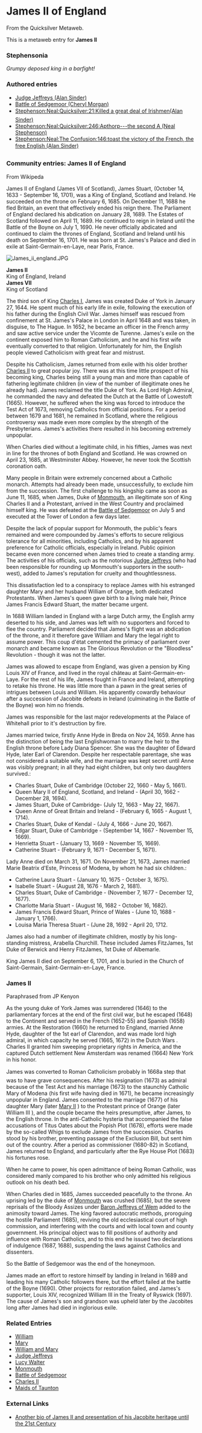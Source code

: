 
# James II of England

From the Quicksilver Metaweb.

This is a metaweb entry for 
**James II**
### Stephensonia


*Grumpy deposed king in a barfight!*

### Authored entries


* [Judge Jeffreys (Alan Sinder)](/judge-jeffreys-alan-sinder)
* [Battle of Sedgemoor (Cheryl Morgan)](/battle-of-sedgemoor-cheryl-morgan)
* [Stephenson:Neal:Quicksilver:21:Killed a great deal of Irishmen(Alan Sinder)](/stephenson-neal-quicksilver-21-killed-a-great-deal-of-irishmen-alan-sinder)
* [Stephenson:Neal:Quicksilver:246:Apthorp---the second A (Neal Stephenson)](/stephenson-neal-quicksilver-246-apthorp-the-second-a-neal-stephenson)
* [Stephenson:Neal:The Confusion:146:toast the victory of the French, the free English (Alan Sinder)](/stephenson-neal-the-confusion-146-toast-the-victory-of-the-french-the-free-english-alan-sinder)


### Community entries: James II of England


From Wikipeda

James II of England (James VII of Scotland), James Stuart, (October 14, 1633 - September 16, 1701), was a King of England, Scotland and Ireland. He succeeded on the throne on February 6, 1685. On December 11, 1688 he fled Britain, an event that effectively ended his reign there. The Parliament of England declared his abdication on January 28, 1689. The Estates of Scotland followed on April 11, 1689. He continued to reign in Ireland until the Battle of the Boyne on July 1, 1690. He never officially abdicated and continued to claim the thrones of England, Scotland and Ireland until his death on September 16, 1701. He was born at St. James's Palace and died in exile at Saint-Germain-en-Laye, near Paris, France.


![James_ii_england.JPG](/images/James_ii_england.JPG)
  
**James II**  
King of England, Ireland  
**James VII**  
King of Scotland

The third son of King [Charles I](/charles-i-of-england), James was created Duke of York in January 27, 1644. He spent much of his early life in exile, following the execution of his father during the English Civil War. James himself was rescued from confinement at St. James's Palace in London in April 1648 and was taken, in disguise, to The Hague. In 1652, he became an officer in the French army and saw active service under the Vicomte de Turenne. James's exile on the continent exposed him to Roman Catholicism, and he and his first wife eventually converted to that religion. Unfortunately for him, the English people viewed Catholicism with great fear and mistrust. 

Despite his Catholicism, James returned from exile with his older brother [Charles II](/charles-ii-of-england) to great popular joy. There was at this time little prospect of his becoming king, Charles being still a young man and more than capable of fathering legitimate children (in view of the number of illegitimate ones he already had). James reclaimed the title Duke of York. As Lord High Admiral, he commanded the navy and defeated the Dutch at the Battle of Lowestoft (1665). However, he suffered when the king was forced to introduce the Test Act of 1673, removing Catholics from official positions. For a period between 1679 and 1681, he remained in Scotland, where the religious controversy was made even more complex by the strength of the Presbyterians. James's activities there resulted in his becoming extremely unpopular. 

When Charles died without a legitimate child, in his fifties, James was next in line for the thrones of both England and Scotland. He was crowned on April 23, 1685, at Westminster Abbey. However, he never took the Scottish coronation oath. 

Many people in Britain were extremely concerned about a Catholic monarch. Attempts had already been made, unsuccessfully, to exclude him from the succession. The first challenge to his kingship came as soon as June 11, 1685, when James, Duke of [Monmouth](/monmouth), an illegitimate son of King Charles II and a Protestant, arrived in the West Country and proclaimed himself king. He was defeated at the [Battle of Sedgemoor](/battle-of-sedgemoor) on July 5 and executed at the Tower of London a few days later. 

Despite the lack of popular support for Monmouth, the public's fears remained and were compounded by James's efforts to secure religious tolerance for all minorities, including Catholics, and by his apparent preference for Catholic officials, especially in Ireland. Public opinion became even more concerned when James tried to create a standing army. The activities of his officials, such as the notorious [Judge Jeffreys](/judge-jeffreys) (who had been responsible for rounding up Monmouth's supporters in the south-west), added to James's reputation for cruelty and thoughtlessness. 

This dissatisfaction led to a conspiracy to replace James with his estranged daughter Mary and her husband William of Orange, both dedicated Protestants. When James's queen gave birth to a living male heir, Prince James Francis Edward Stuart, the matter became urgent. 

In 1688 William landed in England with a large Dutch army, the English army deserted to his side, and James was left with no supporters and forced to flee the country. Parliament decided that James's flight was an abdication of the throne, and it therefore gave William and Mary the legal right to assume power. This coup d'état cemented the primacy of parliament over monarch and became known as The Glorious Revolution or the "Bloodless" Revolution - though it was not the latter. 

James was allowed to escape from England, was given a pension by King Louis XIV of France, and lived in the royal château at Saint-Germain-en-Laye. For the rest of his life, James fought in France and Ireland, attempting to retake his throne. He was little more than a pawn in the great series of intrigues between Louis and William. His apparently cowardly behaviour after a succession of Jacobite defeats in Ireland (culminating in the Battle of the Boyne) won him no friends. 

James was responsible for the last major redevelopments at the Palace of Whitehall prior to it's destruction by fire. 

James married twice, firstly Anne Hyde in Breda on Nov 24, 1659. Anne has the distinction of being the last Englishwoman to marry the heir to the English throne before Lady Diana Spencer. She was the daughter of Edward Hyde, later Earl of Clarendon. Despite her respectable parentage, she was not considered a suitable wife, and the marriage was kept secret until Anne was visibly pregnant; in all they had eight children, but only two daughters survived.: 

* Charles Stuart, Duke of Cambridge (October 22, 1660 - May 5, 1661).
* Queen Mary II of England, Scotland, and Ireland - (April 30, 1662 - December 28, 1694).
* James Stuart, Duke of Cambridge- (July 12, 1663 - May 22, 1667).
* Queen Anne of Great Britain and Ireland - (February 6, 1665 - August 1, 1714).
* Charles Stuart, Duke of Kendal - (July 4, 1666 - June 20, 1667).
* Edgar Stuart, Duke of Cambridge - (September 14, 1667 - November 15, 1669).
* Henrietta Stuart - (January 13, 1669 - November 15, 1669).
* Catherine Stuart - (February 9, 1671 - December 5, 1671).


Lady Anne died on March 31, 1671. On November 21, 1673, James married Marie Beatrix d'Este, Princess of Modena, by whom he had six children.: 

* Catherine Laura Stuart - (January 10, 1675 - October 3, 1675).
* Isabelle Stuart - (August 28, 1676 - March 2, 1681).
* Charles Stuart, Duke of Cambridge - (November 7, 1677 - December 12, 1677).
* Charlotte Maria Stuart - (August 16, 1682 - October 16, 1682).
* James Francis Edward Stuart, Prince of Wales - (June 10, 1688 - January 1, 1766).
* Louisa Maria Theresa Stuart - (June 28, 1692 - April 20, 1712.


James also had a number of illegitimate children, mostly by his long-standing mistress, Arabella Churchill. These included James FitzJames, 1st Duke of Berwick and Henry FitzJames, 1st Duke of Albemarle. 

King James II died on September 6, 1701, and is buried in the Church of Saint-Germain, Saint-Germain-en-Laye, France. 

### James II


Paraphrased from JP Kenyon

As the young duke of York James was surrendered (1646) to the parliamentary forces at the end of the first civil war, but he escaped (1648) to the Continent and served in the French (1652-55) and Spanish (1658) armies. At the Restoration (1660) he returned to England, married Anne Hyde, daughter of the 1st earl of Clarendon, and was made lord high admiral, in which capacity he served (1665, 1672) in the Dutch Wars . Charles II granted him sweeping proprietary rights in America, and the captured Dutch settlement New Amsterdam was renamed (1664) New York in his honor.

James was converted to Roman Catholicism probably in 1668a step that was to have grave consequences. After his resignation (1673) as admiral because of the Test Act and his marriage (1673) to the staunchly Catholic Mary of Modena (his first wife having died in 1671), he became increasingly unpopular in England. James consented to the marriage (1677) of his daughter Mary (later [Mary II](/mary-ii) ) to the Protestant prince of Orange (later William III ), and the couple became the heirs presumptive, after James, to the English throne. In the anti-Catholic hysteria that accompanied the false accusations of Titus Oates about the Popish Plot (1678), efforts were made by the so-called Whigs to exclude James from the succession. Charles stood by his brother, preventing passage of the Exclusion Bill, but sent him out of the country. After a period as commissioner (1680-82) in Scotland, James returned to England, and particularly after the Rye House Plot (1683) his fortunes rose. 

When he came to power, his open admittance of being Roman Catholic, was considered manly compared to his brother who only admitted his religious outlook on his death bed. 

When Charles died in 1685, James succeeded peacefully to the throne. An uprising led by the duke of [Monmouth](/monmouth) was crushed (1685), but the severe reprisals of the Bloody Assizes under [Baron Jeffreys of Wem](/judge-jeffreys) added to the animosity toward James. The king favored autocratic methods, proroguing the hostile Parliament (1685), reviving the old ecclesiastical court of high commission, and interfering with the courts and with local town and county government. His principal object was to fill positions of authority and influence with Roman Catholics, and to this end he issued two declarations of indulgence (1687, 1688), suspending the laws against Catholics and dissenters.

So the Battle of Sedgemoor was the end of the honeymoon.

James made an effort to restore himself by landing in Ireland in 1689 and leading his many Catholic followers there, but the effort failed at the battle of the Boyne (1690). Other projects for restoration failed, and James's supporter, Louis XIV, recognized William III in the Treaty of Ryswick (1697). The cause of James's son and grandson was upheld later by the Jacobites long after James had died in inglorious exile. 

### Related Entries


* [William](/william-iii)
* [Mary](/mary-ii)
* [William and Mary](/william-and-mary)
* [Judge Jeffreys](/judge-jeffreys)
* [Lucy Walter](/lucy-walter)
* [Monmouth](/monmouth)
* [Battle of Sedgemoor](/battle-of-sedgemoor)
* [Charles II](/charles-ii-of-england)
* [Maids of Taunton](/maids-of-taunton)


### External Links


* [Another bio of James II and presentation of his Jacobite heritage until the 21st Century](/http-members-rogers-com-jacobites-kings-james2-htm)

